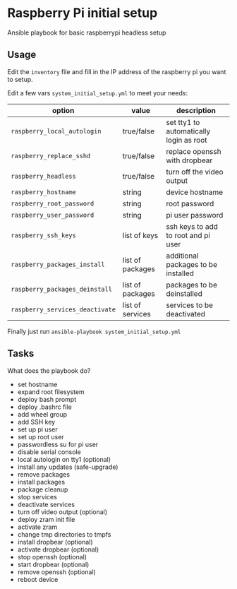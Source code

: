 # Raspberry Pi initial setup
Ansible playbook for basic raspberrypi headless setup

Usage
-
Edit the `inventory` file and fill in the IP address of the raspberry pi you want to setup.

Edit a few vars `system_initial_setup.yml` to meet your needs:

| option | value | description |
|---|---|---|
| `raspberry_local_autologin` | true/false | set tty1 to automatically login as root |
| `raspberry_replace_sshd` | true/false | replace openssh with dropbear |
| `raspberry_headless` | true/false | turn off the video output |
| `raspberry_hostname` | string | device hostname |
| `raspberry_root_password` | string | root password |
| `raspberry_user_password` | string | pi user password |
| `raspberry_ssh_keys` | list of keys | ssh keys to add to root and pi user |
| `raspberry_packages_install` | list of packages | additional packages to be installed |
| `raspberry_packages_deinstall` | list of packages | packages to be deinstalled |
| `raspberry_services_deactivate` | list of services | services to be deactivated |

Finally just run `ansible-playbook system_initial_setup.yml`

Tasks
-
What does the playbook do?
  - set hostname
  - expand root filesystem
  - deploy bash prompt
  - deploy .bashrc file
  - add wheel group
  - add SSH key
  - set up pi user
  - set up root user
  - passwordless su for pi user
  - disable serial console
  - local autologin on tty1 (optional)
  - install any updates (safe-upgrade)
  - remove packages
  - install packages
  - package cleanup
  - stop services
  - deactivate services
  - turn off video output (optional)
  - deploy zram init file
  - activate zram
  - change tmp directories to tmpfs
  - install dropbear (optional)
  - activate dropbear (optional)
  - stop openssh (optional)
  - start dropbear (optional)
  - remove openssh (optional)
  - reboot device

